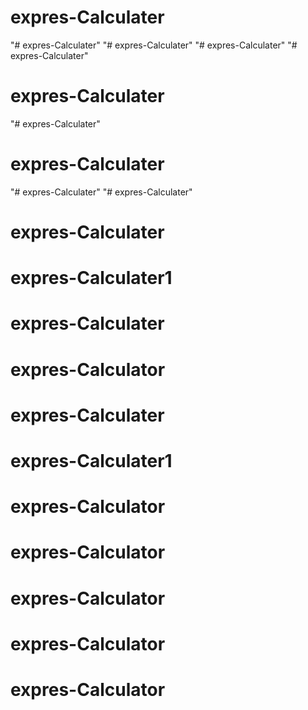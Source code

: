 # expres-Calculater
"# expres-Calculater" 
"# expres-Calculater" 
"# expres-Calculater" 
"# expres-Calculater" 
# expres-Calculater
"# expres-Calculater" 
# expres-Calculater
"# expres-Calculater" 
"# expres-Calculater" 
# expres-Calculater
# expres-Calculater1
# expres-Calculater
# expres-Calculator
# expres-Calculater
# expres-Calculater1
# expres-Calculator
# expres-Calculator
# expres-Calculator
# expres-Calculator
# expres-Calculator
